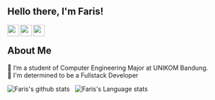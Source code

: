## Hello there, I'm Faris!

<a href="mailto:frsfarhan.10@gmail.com">
  <img align="left" width="26px" src="https://cdn.jsdelivr.net/npm/simple-icons@v3/icons/gmail.svg" />
</a>
<a href="https://twitter.com/watchths">
  <img align="left" width="26px" src="https://cdn.jsdelivr.net/npm/simple-icons@v3/icons/twitter.svg" />
</a>
<a href="https://twitter.com/frsnurrachman">
  <img align="left" width="26px" src="https://cdn.jsdelivr.net/npm/simple-icons@v3/icons/instagram.svg" />
</a>

<br />

About Me
--
🌱 I’m a student of Computer Engineering Major at UNIKOM Bandung. </br>
🚀 I'm determined to be a Fullstack Developer

![Faris's github stats](https://github-readme-stats.vercel.app/api?username=farisfarhann&show_icons=true&hide_border=true)&nbsp;&nbsp;
![Faris's Language stats](https://github-readme-stats-eight-theta.vercel.app/api/top-langs/?username=farisfarhann&layout=compact&langs_count=8&hide_border=true)
<br />
